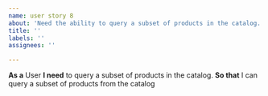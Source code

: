 ```yaml
---
name: user story 8
about: 'Need the ability to query a subset of products in the catalog. '
title: ''
labels: ''
assignees: ''

---
```


**As a** User
 **I need**  to query a subset of products in the catalog. 
 **So that** I can query a subset of products from the catalog
